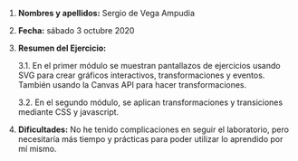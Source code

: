 1. **Nombres y apellidos:** Sergio de Vega Ampudia

2. **Fecha:** sábado 3 octubre 2020

3. **Resumen del Ejercicio:**

   3.1. En el primer módulo se muestran pantallazos de ejercicios usando SVG para crear gráficos interactivos, transformaciones y eventos. También usando la Canvas API para hacer transformaciones.
   
   3.2. En el segundo módulo, se aplican transformaciones y transiciones mediante CSS y javascript.

4. **Dificultades:** No he tenido complicaciones en seguir el laboratorio, pero necesitaría más tiempo y prácticas para poder utilizar lo aprendido por mí mismo.